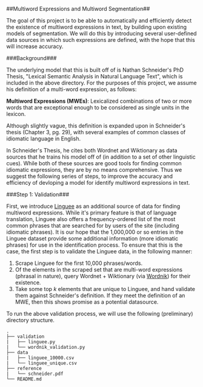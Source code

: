 ##Multiword Expressions and Multiword Segmentation##

The goal of this project is to be able to automatically and efficiently detect the existence of multiword expressions in text, by building upon existing models of segmentation. We will do this by introducing several user-defined data sources in which such expressions are defined, with the hope that this will increase accuracy.

###Background###

The underlying model that this is built off of is Nathan Schneider's PhD Thesis, "Lexical Semantic Analysis in Natural Language Text", which is included in the above directory. For the purposes of this project, we assume his definition of a multi-word expression, as follows:

**Multiword Expressions (MWEs)**: Lexicalized combinations of two or more words that are exceptional enough to be considered as single units in the lexicon. 

Although slightly vague, this definition is expanded upon in Schneider's thesis (Chapter 3, pg. 29), with several examples of common classes of idiomatic language in English.

In Schneider's Thesis, he cites both Wordnet and Wiktionary as data sources that he trains his model off of (in addition to a set of other linguistic cues). While both of these sources are good tools for finding common idiomatic expressions, they are by no means comprehensive. Thus we suggest the following series of steps, to improve the accuracy and efficiency of devloping a model for identify multiword expressions in text.

###Step 1: Validation###

First, we introduce [Linguee](http://www.linguee.com/) as an additional source of data for finding multiword expressions. While it's primary feature is that of language translation, Linguee also offers a frequency-ordered list of the most common phrases that are searched for by users of the site (including idiomatic phrases). It is our hope that the 1,000,000 or so entries in the Linguee dataset provide some additional information (more idiomatic phrases) for use in the identification process. To ensure that this is the case, the first step is to validate the Linguee data, in the following manner:

1. Scrape Linguee for the first 10,000 phrases/words.
2. Of the elements in the scraped set that are multi-word expressions (phrasal in nature), query Wordnet + Wiktionary (via [Wordnik](https://www.wordnik.com/)) for their existence.
3. Take some top *k* elements that are unique to Linguee, and hand validate them against Schneider's definition. If they meet the definition of an MWE, then this shows promise as a potential datasource.

To run the above validation process, we will use the following (preliminary) directory structure. 

```
.
├── validation
|   ├── linguee.py
|   └── wordnik_validation.py
├── data
|   ├── linguee_10000.csv
|   └── linguee_unique.csv
├── reference
|   └── schneider.pdf
└── README.md
```
